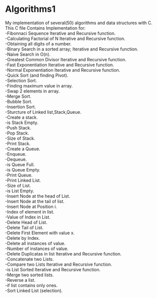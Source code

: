 # Algorithms1

My implementation of several(50) algorithms and data structures with C.<br>
This C file Contains Implementation for:<br>
-Fibonnaci Sequence  Iterative and Recursive function.<br>
-Calculating Factorial of N Iterative and Recursive function.<br>
-Obtaining all digits of a number.<br>
-Binary Search in a sorted array; Iterative and Recursive function.<br>
-Naive Search in O(n).<br>
-Greatest Common Divisor Iterative and Recursive function.<br>
-Fast Exponentiation Iterative and Recursive function.<br>
-Normal Exponentiation Iterative and Recursive function.<br>
-Quick Sort (and finding Pivot).<br>
-Selection Sort.<br>
-Finding maximum value in array.<br>
-Swap 2 elements in array.<br>
-Merge Sort.<br>
-Bubble Sort.<br>
-Insertion Sort.<br>
-Sturcture of Linked list,Stack,Queue.<br>
-Create a stack.<br>
-is Stack Empty.<br>
-Push Stack.<br>
-Pop Stack.<br>
-Size of Stack.<br>
-Print Stack.<br>
-Create a Queue.<br>
-Enqueue.<br>
-Dequeue.<br>
-is Queue Full.<br>
-is Queue Empty.<br>
-Print Queue.<br>
-Print Linked List.<br>
-Size of List.<br>
-is List Empty.<br>
-Insert Node at the head of List.<br>
-Insert Node at the tail of list.<br>
-Insert Node at Position i.<br>
-Index of element in list.<br>
-Value of Index in List.<br>
-Delete Head of List.<br>
-Delete Tail of List.<br>
-Delete First Element with value x.<br>
-Delete by Index.<br>
-Delete all instances of value.<br>
-Number of instances of value.<br>
-Delete Duplicatas in list Iterative and Recursive function.<br>
-Concatenate two Lists.<br>
-Compare two Lists Iterative and Recursive function.<br>
-is List Sorted Iterative and Recursive function.<br>
-Merge two sorted lists.<br>
-Reverse a list.<br>
-if list contains only ones.<br>
-Sort Linked List (selection).<br>
